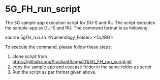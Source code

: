 # 5G_FH_run_script
The 5G sample app execution script for DU-S and RU
The script executes the sample-app as DU-S and RU. The command format is as following: 

source 5gFH_run.sh <DPMAC-1> <DPMAC-2> <Numerology_Folder> <DU/RU>

To execute the command, please follow these steps: 
1. clone script from https://github.com/PrashantSangal01/5G_FH_run_script.git
2. copy the sample app and usecase folder in the same folder as script
3. Run the script as per format given above. 

